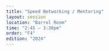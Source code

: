 ```yaml
---
title: "Speed Networking / Mentoring"
layout: session
location: "Barrel Room"
time: "2:45 — 3:30pm"
order: "F4"
edition: "2024"
---
```


